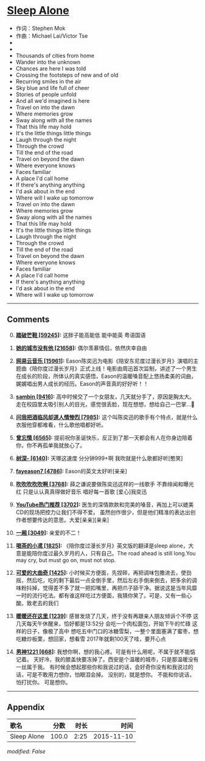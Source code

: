 # [Sleep Alone](https://music.163.com/song?id=36539010)

* 作词：Stephen Mok
* 作曲：Michael Lai/Victor Tse
*
*
* Thousands of cities from home
* Wander into the unknown
* Chances are here I was told
* Crossing the footsteps of new and of old
* Recurring smiles in the air
* Sky blue and life full of cheer
* Stories of people unfold
* And all we'd imagined is here
* Travel on into the dawn
* Where memories grow
* Sway along with all the names
* That this life may hold
* It's the little things little things
* Laugh through the night
* Through the crowd
* Till the end of the road
* Travel on beyond the dawn
* Where everyone knows
* Faces familiar
* A place I'd call home
* If there's anything anything
* I'd ask about in the end
* Where will I wake up tomorrow
* Travel on into the dawn
* Where memories grow
* Sway along with all the names
* That this life may hold
* It's the little things little things
* Laugh through the night
* Through the crowd
* Till the end of the road
* Travel on beyond the dawn
* Where everyone knows
* Faces familiar
* A place I'd call home
* If there's anything anything
* I'd ask about in the end
* Where will I wake up tomorrow


---

## Comments
0. **[踏破笀鞋 \[59245\]](https://music.163.com/#/user/home?id=58317387):** 这胖子能高能低 能中能英 粤语国语 

1. **[她的城市没有他 \[21658\]](https://music.163.com/#/user/home?id=51459951):** 偶尔羡慕情侣，依然庆幸自由

2. **[网易云音乐 \[15961\]](https://music.163.com/#/user/home?id=1):** Eason陈奕迅为电影《陪安东尼度过漫长岁月》演唱的主题曲《陪你度过漫长岁月》正式上线！电影由周迅首次监制，讲述了一个男生在成长的阶段，所体认的真实感悟，Eason的温暖嗓音配上悠扬柔美的词曲，娓娓唱出男人成长的经历。Eason的声音真的好好听！！

3. **[sambin \[9416\]](https://music.163.com/#/user/home?id=30848511):** 高中时候交了一个女朋友，几天就分手了，原因是胸太大。 走在校园里太吸引别人的目光，感觉很丢脸，现在想想，想给自己一巴掌…

4. **[问我把酒临风却道人情惨烈 \[7985\]](https://music.163.com/#/user/home?id=64800025):** 这个叫陈奕迅的歌手有个特点，就是什么衣服他穿都难看，什么歌他唱都好听。

5. **[曾忘情 \[6565\]](https://music.163.com/#/user/home?id=16873023):** 提前祝你圣诞快乐，反正到了那一天都会有人在你身边陪着你，你不再孤单我就放心了。

6. **[树深- \[6140\]](https://music.163.com/#/user/home?id=61601294):** 天哪这速度 分分钟999+啊 我吹就是什么歌都好听[憨笑]

7. **[fayeason7 \[4786\]](https://music.163.com/#/user/home?id=562933):** Eason的英文太好听[亲亲]

8. **[吹吹吹吹吹啊 \[3768\]](https://music.163.com/#/user/home?id=75674338):** 薛之谦说要做陈奕迅这样的一线歌手 不靠绯闻和曝光红 只是认认真真得做好音乐 唱好每一首歌 [爱心]我奕迅

9. **[YouTube热门推荐 \[3702\]](https://music.163.com/#/user/home?id=19389416):** 医生的深情款款和完美的嗓音，再加上可以媲美CD的现场把控力让我们不得不爱。  虽然创作很少，但是他们精准的表达出创作者想要传达的意思。大爱[亲亲][亲亲]

10. **[一厢 \[3049\]](https://music.163.com/#/user/home?id=18687467):** 亲爱的不二！

11. **[喝茶的小鸢 \[1825\]](https://music.163.com/#/user/home?id=38152453):** 《陪你度过漫长岁月》英文版的翻译是sleep alone，大意是能陪你度过最久岁月的人，只有自己。The road ahead is still long.You may cry, but must go on, must not stop.

12. **[可爱的大曲奇 \[1425\]](https://music.163.com/#/user/home?id=115100857):** 小时候买方便面，先捏碎，再把调味包撒进去，使劲摇，然后吃，吃的剩下最后一点全倒手里，然后左右手倒来倒去，把多余的调味粉抖掉，觉得差不多了就一把扣嘴里，再把爪子舔干净。据说这是当年风靡一时的流行吃法。都有谁这样吃过方便面，我猜你笑了。可是，又有一些心酸。致老去的我们

13. **[暖暖还在这里 \[1239\]](https://music.163.com/#/user/home?id=107273856):** 感冒发烧了几天，终于没有再跟亲人朋友倾诉个不停 这几天每天午休醒来，恰好都是13:52分 会吃一个肉松面包，开始下午的忙碌 这样的日子，像极了高中  想吃五中门口的冰糖雪梨，一整个里面塞满了蜜枣，想吃糖炒板栗，想回家，想看雪  2017年就剩100天了哇，要开心点

14. **[男神1221 \[668\]](https://music.163.com/#/user/home?id=44915997):** 我想你啊，想的我心疼。可是有什么用呢，不属于就不能惦记着。 天好冷，我的膝盖快要冻掉了。西安是个温暖的城市，只是那温暖没有一丝属于我。 有时候会想起那些你和我说过的话，会好奇你没有和我说过的话，可是不敢用力想你，怕眼泪会掉。 没别的，就是想你。 不能和你说话，怕打扰你。 可是想你。 



---

## Appendix

|歌名|分数|时长|时间|
|:---|:---:|---:|---:|
|Sleep Alone|100.0|2:25|2015-11-10

*modified: False*